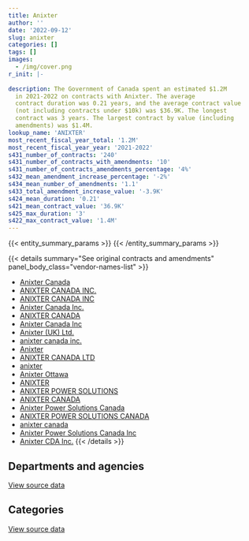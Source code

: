 ```yaml
---
title: Anixter
author: ''
date: '2022-09-12'
slug: anixter
categories: []
tags: []
images:
  - /img/cover.png
r_init: |-
  
description: The Government of Canada spent an estimated $1.2M
  in 2021-2022 on contracts with Anixter. The average
  contract duration was 0.21 years, and the average contract value
  (not including contracts under $10k) was $36.9K. The longest
  contract was 3 years. The largest contract by value (including
  amendments) was $1.4M.
lookup_name: 'ANIXTER'
most_recent_fiscal_year_total: '1.2M'
most_recent_fiscal_year_year: '2021-2022'
s431_number_of_contracts: '240'
s431_number_of_contracts_with_amendments: '10'
s431_number_of_contracts_amendments_percentage: '4%'
s432_mean_amendment_increase_percentage: '-2%'
s434_mean_number_of_amendments: '1.1'
s433_total_amendment_increase_value: '-3.9K'
s424_mean_duration: '0.21'
s421_mean_contract_value: '36.9K'
s425_max_duration: '3'
s422_max_contract_value: '1.4M'
---
```


<script src="/rmarkdown-libs/htmlwidgets/htmlwidgets.js"></script>
<link href="/rmarkdown-libs/datatables-css/datatables-crosstalk.css" rel="stylesheet" />
<script src="/rmarkdown-libs/datatables-binding/datatables.js"></script>
<script src="/rmarkdown-libs/jquery/jquery-3.6.0.min.js"></script>
<link href="/rmarkdown-libs/dt-core-bootstrap/css/dataTables.bootstrap.min.css" rel="stylesheet" />
<link href="/rmarkdown-libs/dt-core-bootstrap/css/dataTables.bootstrap.extra.css" rel="stylesheet" />
<script src="/rmarkdown-libs/dt-core-bootstrap/js/jquery.dataTables.min.js"></script>
<script src="/rmarkdown-libs/dt-core-bootstrap/js/dataTables.bootstrap.min.js"></script>
<link href="/rmarkdown-libs/crosstalk/css/crosstalk.min.css" rel="stylesheet" />
<script src="/rmarkdown-libs/crosstalk/js/crosstalk.min.js"></script>
<script src="/rmarkdown-libs/htmlwidgets/htmlwidgets.js"></script>
<link href="/rmarkdown-libs/datatables-css/datatables-crosstalk.css" rel="stylesheet" />
<script src="/rmarkdown-libs/datatables-binding/datatables.js"></script>
<script src="/rmarkdown-libs/jquery/jquery-3.6.0.min.js"></script>
<link href="/rmarkdown-libs/dt-core-bootstrap/css/dataTables.bootstrap.min.css" rel="stylesheet" />
<link href="/rmarkdown-libs/dt-core-bootstrap/css/dataTables.bootstrap.extra.css" rel="stylesheet" />
<script src="/rmarkdown-libs/dt-core-bootstrap/js/jquery.dataTables.min.js"></script>
<script src="/rmarkdown-libs/dt-core-bootstrap/js/dataTables.bootstrap.min.js"></script>
<link href="/rmarkdown-libs/crosstalk/css/crosstalk.min.css" rel="stylesheet" />
<script src="/rmarkdown-libs/crosstalk/js/crosstalk.min.js"></script>

{{< entity_summary_params >}}
{{< /entity_summary_params >}}

{{< details summary="See original contracts and amendments" panel_body_class="vendor-names-list" >}}
- [Anixter Canada](https://search.open.canada.ca/en/ct/?sort=contract_value_f%20desc&page=1&search_text=%22Anixter%20Canada%22)
- [ANIXTER CANADA INC.](https://search.open.canada.ca/en/ct/?sort=contract_value_f%20desc&page=1&search_text=%22ANIXTER%20CANADA%20INC.%22)
- [ANIXTER CANADA INC](https://search.open.canada.ca/en/ct/?sort=contract_value_f%20desc&page=1&search_text=%22ANIXTER%20CANADA%20INC%22)
- [Anixter Canada Inc.](https://search.open.canada.ca/en/ct/?sort=contract_value_f%20desc&page=1&search_text=%22Anixter%20Canada%20Inc.%22)
- [ANIXTER CANADA](https://search.open.canada.ca/en/ct/?sort=contract_value_f%20desc&page=1&search_text=%22ANIXTER%20CANADA%22)
- [Anixter Canada Inc](https://search.open.canada.ca/en/ct/?sort=contract_value_f%20desc&page=1&search_text=%22Anixter%20Canada%20Inc%22)
- [Anixter (UK) Ltd.](https://search.open.canada.ca/en/ct/?sort=contract_value_f%20desc&page=1&search_text=%22Anixter%20%28UK%29%20Ltd.%22)
- [anixter canada inc.](https://search.open.canada.ca/en/ct/?sort=contract_value_f%20desc&page=1&search_text=%22anixter%20canada%20inc.%22)
- [Anixter](https://search.open.canada.ca/en/ct/?sort=contract_value_f%20desc&page=1&search_text=%22Anixter%22)
- [ANIXTER CANADA LTD](https://search.open.canada.ca/en/ct/?sort=contract_value_f%20desc&page=1&search_text=%22ANIXTER%20CANADA%20LTD%22)
- [anixter](https://search.open.canada.ca/en/ct/?sort=contract_value_f%20desc&page=1&search_text=%22anixter%22)
- [Anixter Ottawa](https://search.open.canada.ca/en/ct/?sort=contract_value_f%20desc&page=1&search_text=%22Anixter%20Ottawa%22)
- [ANIXTER](https://search.open.canada.ca/en/ct/?sort=contract_value_f%20desc&page=1&search_text=%22ANIXTER%22)
- [ANIXTER POWER SOLUTIONS](https://search.open.canada.ca/en/ct/?sort=contract_value_f%20desc&page=1&search_text=%22ANIXTER%20POWER%20SOLUTIONS%22)
- [ANIXTER CANADA](https://search.open.canada.ca/en/ct/?sort=contract_value_f%20desc&page=1&search_text=%22%2aANIXTER%20CANADA%22)
- [Anixter Power Solutions Canada](https://search.open.canada.ca/en/ct/?sort=contract_value_f%20desc&page=1&search_text=%22Anixter%20Power%20Solutions%20Canada%22)
- [ANIXTER POWER SOLUTIONS CANADA](https://search.open.canada.ca/en/ct/?sort=contract_value_f%20desc&page=1&search_text=%22ANIXTER%20POWER%20SOLUTIONS%20CANADA%22)
- [anixter canada](https://search.open.canada.ca/en/ct/?sort=contract_value_f%20desc&page=1&search_text=%22anixter%20canada%22)
- [Anixter Power Solutions Canada Inc](https://search.open.canada.ca/en/ct/?sort=contract_value_f%20desc&page=1&search_text=%22Anixter%20Power%20Solutions%20Canada%20Inc%22)
- [Anixter CDA Inc.](https://search.open.canada.ca/en/ct/?sort=contract_value_f%20desc&page=1&search_text=%22Anixter%20CDA%20Inc.%22)
{{< /details >}}

## Departments and agencies

<div id="htmlwidget-1" style="width:100%;height:auto;" class="datatables html-widget"></div>
<script type="application/json" data-for="htmlwidget-1">{"x":{"style":"bootstrap","filter":"none","vertical":false,"data":[["<a href=\"/departments/cbsa-asfc/\">Canada Border Services Agency<\/a>","<a href=\"/departments/csc-scc/\">Correctional Service of Canada<\/a>","<a href=\"/departments/dfatd-maecd/\">Global Affairs Canada<\/a>","<a href=\"/departments/dfo-mpo/\">Fisheries and Oceans Canada<\/a>","<a href=\"/departments/dnd-mdn/\">National Defence<\/a>","<a href=\"/departments/ic/\">Innovation, Science and Economic Development Canada<\/a>","<a href=\"/departments/pch/\">Canadian Heritage<\/a>","<a href=\"/departments/phac-aspc/\">Public Health Agency of Canada<\/a>","<a href=\"/departments/pwgsc-tpsgc/\">Public Services and Procurement Canada<\/a>","<a href=\"/departments/rcmp-grc/\">Royal Canadian Mounted Police<\/a>","<a href=\"/departments/ssc-spc/\">Shared Services Canada<\/a>"],[10339.5,null,68239.95,55996.64,1309251.68,12663.91,null,370773.9,545.78,203949.79,83683.81],[null,null,50118.84,14455.25,2216651.83,44284.7,16663.48,null,66584.79,19742.76,184133.95],[null,null,101572.81,66626.22,581676.65,null,null,null,29225.09,92259.11,414763.85],[null,21582.75,167595.33,90555.47,877962.22,null,null,null,null,202.87,29852.69]],"container":"<table class=\"table table-striped table-hover row-border order-column display\">\n  <thead>\n    <tr>\n      <th>Department<\/th>\n      <th>2018-2019<\/th>\n      <th>2019-2020<\/th>\n      <th>2020-2021<\/th>\n      <th>2021-2022<\/th>\n    <\/tr>\n  <\/thead>\n<\/table>","options":{"order":[[4,"desc"]],"pageLength":10,"autoWidth":true,"columnDefs":[{"targets":1,"render":"function(data, type, row, meta) {\n    return type !== 'display' ? data : DTWidget.formatCurrency(data, \"$\", 2, 3, \",\", \".\", true, null);\n  }"},{"targets":2,"render":"function(data, type, row, meta) {\n    return type !== 'display' ? data : DTWidget.formatCurrency(data, \"$\", 2, 3, \",\", \".\", true, null);\n  }"},{"targets":3,"render":"function(data, type, row, meta) {\n    return type !== 'display' ? data : DTWidget.formatCurrency(data, \"$\", 2, 3, \",\", \".\", true, null);\n  }"},{"targets":4,"render":"function(data, type, row, meta) {\n    return type !== 'display' ? data : DTWidget.formatCurrency(data, \"$\", 2, 3, \",\", \".\", true, null);\n  }"},{"width":"16%","targets":[1,2,3,4]},{"className":"dt-right","targets":[1,2,3,4]}],"orderClasses":false}},"evals":["options.columnDefs.0.render","options.columnDefs.1.render","options.columnDefs.2.render","options.columnDefs.3.render"],"jsHooks":[]}</script>
<p class="text-right">
<a href="https://github.com/GoC-Spending/contracts-data/tree/main/data/out/vendors/anixter/summary_by_fiscal_year_by_department.csv" class="source-data-link btn btn-link">View source data</a>
</p>

## Categories

<div id="htmlwidget-2" style="width:100%;height:auto;" class="datatables html-widget"></div>
<script type="application/json" data-for="htmlwidget-2">{"x":{"style":"bootstrap","filter":"none","vertical":false,"data":[["<a href=\"/categories/facilities_and_construction/\">Facilities and construction<\/a>","<a href=\"/categories/office_management/\">Office management<\/a>","<a href=\"/categories/defence/\">Defence<\/a>","<a href=\"/categories/information_technology/\">Information technology<\/a>","<a href=\"/categories/transportation_and_logistics/\">Transportation and logistics<\/a>","<a href=\"/categories/industrial_products_and_services/\">Industrial products and services<\/a>","<a href=\"/categories/security_and_protection/\">Security and protection<\/a>"],[341063.02,384043.58,637277.25,162353.86,null,590707.24,null],[59772.98,null,1974859.49,217705.45,null,360297.68,null],[59216.15,29225.09,274012.31,490695.04,28689.4,404285.74,null],[61601.36,null,529559.41,160511.1,10788.44,409258.59,16032.44]],"container":"<table class=\"table table-striped table-hover row-border order-column display\">\n  <thead>\n    <tr>\n      <th>Category<\/th>\n      <th>2018-2019<\/th>\n      <th>2019-2020<\/th>\n      <th>2020-2021<\/th>\n      <th>2021-2022<\/th>\n    <\/tr>\n  <\/thead>\n<\/table>","options":{"order":[[4,"desc"]],"dom":"t","pageLength":30,"autoWidth":true,"columnDefs":[{"targets":1,"render":"function(data, type, row, meta) {\n    return type !== 'display' ? data : DTWidget.formatCurrency(data, \"$\", 2, 3, \",\", \".\", true, null);\n  }"},{"targets":2,"render":"function(data, type, row, meta) {\n    return type !== 'display' ? data : DTWidget.formatCurrency(data, \"$\", 2, 3, \",\", \".\", true, null);\n  }"},{"targets":3,"render":"function(data, type, row, meta) {\n    return type !== 'display' ? data : DTWidget.formatCurrency(data, \"$\", 2, 3, \",\", \".\", true, null);\n  }"},{"targets":4,"render":"function(data, type, row, meta) {\n    return type !== 'display' ? data : DTWidget.formatCurrency(data, \"$\", 2, 3, \",\", \".\", true, null);\n  }"},{"width":"16%","targets":[1,2,3,4]},{"className":"dt-right","targets":[1,2,3,4]}],"orderClasses":false,"lengthMenu":[10,25,30,50,100]}},"evals":["options.columnDefs.0.render","options.columnDefs.1.render","options.columnDefs.2.render","options.columnDefs.3.render"],"jsHooks":[]}</script>
<p class="text-right">
<a href="https://github.com/GoC-Spending/contracts-data/tree/main/data/out/vendors/anixter/summary_by_fiscal_year_by_category.csv" class="source-data-link btn btn-link">View source data</a>
</p>
